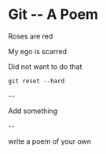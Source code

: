 Git -- A Poem
=============

Roses are red

My ego is scarred

Did not want to do that

`git reset --hard`


--

Add something

--

write a poem of your own

